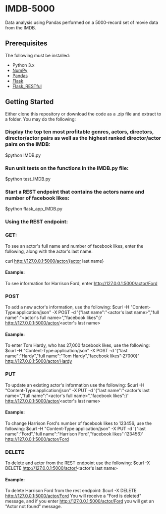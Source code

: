 # IMDB-5000
Data analysis using Pandas performed on a 5000-record set of movie data from the IMDB. 

## Prerequisites

The following must be installed:
* Python 3.x
* [NumPy](https://www.numpy.org/)
* [Pandas](https://pandas.pydata.org/)
* [Flask](https://www.fullstackpython.com/flask.html)
* [Flask_RESTful](https://flask-restful.readthedocs.io/en/latest/)


## Getting Started
Either clone this repository or download the code as a .zip file and extract to a folder.
You may do the following:

### Display the top ten most profitable genres, actors, directors, director/actor pairs as well as the highest ranked director/actor pairs on the IMDB:
$python IMDB.py

### Run unit tests on the functions in the IMDB.py file:
$python test_IMDB.py

### Start a REST endpoint that contains the actors name and number of facebook likes:
$python flask_app_IMDB.py


### Using the REST endpoint:

### GET:
To see an actor's full name and number of facebook likes, enter the following, along with the actor's last name.

curl http://127.0.0.1:5000/actor/{actor last name}

#### Example:
To see information for Harrison Ford, enter http://127.0.0.1:5000/actor/Ford

### POST
To add a new actor's information, use the following:
$curl -H "Content-Type:application/json" -X POST -d '{"last name":"<actor's last name>","full name":"<actor's full name>","facebook likes":<number of facebook likes>}' http://127.0.0.1:5000/actor/<actor's last name>
  
#### Example:
To enter Tom Hardy, who has 27,000 facebook likes, use the following:
$curl -H "Content-Type:application/json" -X POST -d '{"last name":"Hardy","full name":"Tom Hardy","facebook likes":27000}' http://127.0.0.1:5000/actor/Hardy

### PUT
To update an existing actor's information use the following:
$curl -H "Content-Type:application/json" -X PUT -d '{"last name":"<actor's last name>","full name":"<actor's full name>","facebook likes":<number of facebook likes>}' http://127.0.0.1:5000/actor/<actor's last name>

#### Example:
To change Harrison Ford's number of facebook likes to 123456, use the following:
$curl -H "Content-Type:application/json" -X PUT -d '{"last name":"Ford","full name":"Harrison Ford","facebook likes":123456}' http://127.0.0.1:5000/actor/Ford

### DELETE
To delete and actor from the REST endpoint use the following:
$curl -X DELETE http://127.0.0.1:5000/actor/<actor's last name>

#### Example:
To delete Harrison Ford from the rest endpoint:
$curl -X DELETE http://127.0.0.1:5000/actor/Ford
You will receive a "Ford is deleted" message, and if you enter http://127.0.0.1:5000/actor/Ford you will get an "Actor not found" message.


